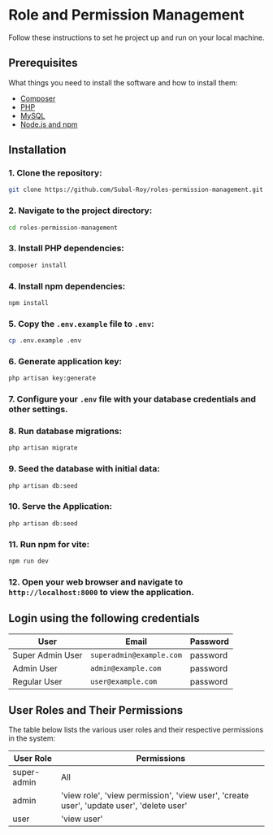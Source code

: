 
# Role and Permission Management

Follow these instructions to set he project up and run on your local machine.

## Prerequisites

What things you need to install the software and how to install them:

- [Composer](https://getcomposer.org/)
- [PHP](https://www.php.net/)
- [MySQL](https://www.mysql.com/)
- [Node.js and npm](https://nodejs.org/)

## Installation

### 1. Clone the repository:

   ```bash
   git clone https://github.com/Subal-Roy/roles-permission-management.git
   ```

### 2. Navigate to the project directory:

   ```bash
   cd roles-permission-management
   ```

### 3. Install PHP dependencies:

   ```bash
   composer install
   ```

### 4. Install npm dependencies:

   ```bash
   npm install
   ```

### 5. Copy the `.env.example` file to `.env`:

   ```bash
   cp .env.example .env
   ```

### 6. Generate application key:

   ```bash
   php artisan key:generate
   ```

### 7. Configure your `.env` file with your database credentials and other settings.

### 8. Run database migrations:

   ```bash
   php artisan migrate
   ```

### 9. Seed the database with initial data:

   ```bash
   php artisan db:seed
   ```

### 10. Serve the Application:

   ```bash
   php artisan db:seed
   ```
    
### 11. Run npm for vite:

   ```bash
   npm run dev
   ```

### 12. Open your web browser and navigate to `http://localhost:8000` to view the application.



## Login using the following credentials

| User | Email | Password |
|----------|----------|----------|
| Super Admin User | `superadmin@example.com` | password |
| Admin User | `admin@example.com` | password |
| Regular User | `user@example.com` | password |


## User Roles and Their Permissions

The table below lists the various user roles and their respective permissions in the system:

| User Role        | Permissions                                                                                      |
|------------------|--------------------------------------------------------------------------------------------------|
| super-admin      | All                                                                                  |
| admin            | 'view role', 'view permission', 'view user', 'create user', 'update user', 'delete user'         |
| user     | 'view user' 

